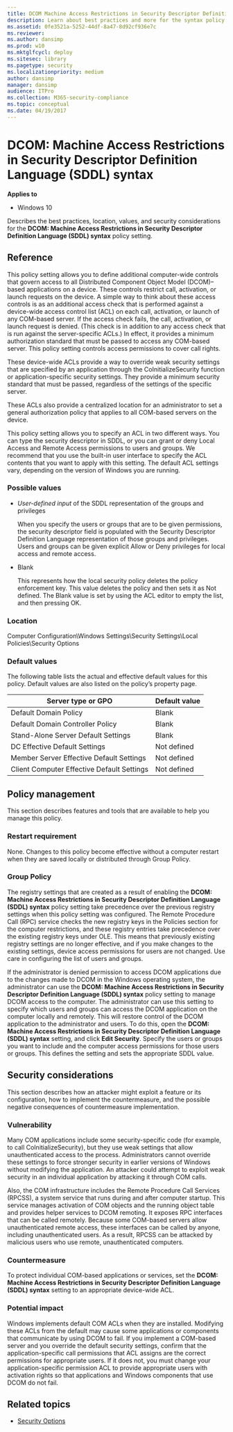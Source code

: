 ```yaml
---
title: DCOM Machine Access Restrictions in Security Descriptor Definition Language (SDDL) syntax (Windows 10)
description: Learn about best practices and more for the syntax policy setting, DCOM Machine Access Restrictions in Security Descriptor Definition Language (SDDL).
ms.assetid: 0fe3521a-5252-44df-8a47-8d92cf936e7c
ms.reviewer:
ms.author: dansimp
ms.prod: w10
ms.mktglfcycl: deploy
ms.sitesec: library
ms.pagetype: security
ms.localizationpriority: medium
author: dansimp
manager: dansimp
audience: ITPro
ms.collection: M365-security-compliance
ms.topic: conceptual
ms.date: 04/19/2017
---
```


# DCOM: Machine Access Restrictions in Security Descriptor Definition Language (SDDL) syntax

**Applies to**
-   Windows 10

Describes the best practices, location, values, and security considerations for the **DCOM: Machine Access Restrictions in Security Descriptor Definition Language (SDDL) syntax** policy setting.

## Reference

This policy setting allows you to define additional computer-wide controls that govern access to all Distributed Component Object Model (DCOM)–based applications on a device. These controls restrict call, activation, or launch requests on the device. A simple way to think about these access controls is as an additional access check that is performed against a device-wide access control list (ACL) on each call, activation, or launch of any COM-based server. If the access check fails, the call, activation, or launch request is denied. (This check is in addition to any access check that is run against the server-specific ACLs.) In effect, it provides a minimum authorization standard that must be passed to access any COM-based server. This policy setting controls access permissions to cover call rights.

These device-wide ACLs provide a way to override weak security settings that are specified by an application through the CoInitializeSecurity function or application-specific security settings. They provide a minimum security standard that must be passed, regardless of the settings of the specific server.

These ACLs also provide a centralized location for an administrator to set a general authorization policy that applies to all COM-based servers on the device.

This policy setting allows you to specify an ACL in two different ways. You can type the security descriptor in SDDL, or you can grant or deny Local Access and Remote Access permissions to users and groups. We recommend that you use the built-in user interface to specify the ACL contents that you want to apply with this setting. The default ACL settings vary, depending on the version of Windows you are running.

### Possible values

-   *User-defined input* of the SDDL representation of the groups and privileges

    When you specify the users or groups that are to be given permissions, the security descriptor field is populated with the Security Descriptor Definition Language representation of those groups and privileges. Users and groups can be given explicit Allow or Deny privileges for local access and remote access.

-   Blank

    This represents how the local security policy deletes the policy enforcement key. This value deletes the policy and then sets it as Not defined. The Blank value is set by using the ACL editor to empty the list, and then pressing OK.

### Location

Computer Configuration\\Windows Settings\\Security Settings\\Local Policies\\Security Options

### Default values

The following table lists the actual and effective default values for this policy. Default values are also listed on the policy’s property page.

| Server type or GPO | Default value
| - | - |
| Default Domain Policy | Blank |
| Default Domain Controller Policy | Blank |
| Stand-Alone Server Default Settings | Blank |
| DC Effective Default Settings | Not defined |
| Member Server Effective Default Settings | Not defined |
| Client Computer Effective Default Settings | Not defined |

## Policy management

This section describes features and tools that are available to help you manage this policy.
### Restart requirement

None. Changes to this policy become effective without a computer restart when they are saved locally or distributed through Group Policy.

### Group Policy

The registry settings that are created as a result of enabling the **DCOM: Machine Access Restrictions in Security Descriptor Definition Language (SDDL) syntax** policy setting take precedence over the previous registry settings when this policy setting was configured. The Remote Procedure Call (RPC) service checks the new registry keys in the Policies section for the computer restrictions, and these registry entries take precedence over the existing registry keys under OLE. This means that previously existing registry settings are no longer effective, and if you make changes to the existing settings, device access permissions for users are not changed. Use care in configuring the list of users and groups.

If the administrator is denied permission to access DCOM applications due to the changes made to DCOM in the Windows operating system, the administrator can use the **DCOM: Machine Access Restrictions in Security Descriptor Definition Language (SDDL) syntax** policy setting to manage DCOM access to the computer. The administrator can use this setting to specify which users and groups can access the DCOM application on the computer locally and remotely. This will restore control of the DCOM application to the administrator and users. To do this, open the **DCOM: Machine Access Restrictions in Security Descriptor Definition Language (SDDL) syntax** setting, and click
**Edit Security**. Specify the users or groups you want to include and the computer access permissions for those users or groups. This defines the setting and sets the appropriate SDDL value.

## Security considerations

This section describes how an attacker might exploit a feature or its configuration, how to implement the countermeasure, and the possible negative consequences of countermeasure implementation.

### Vulnerability

Many COM applications include some security-specific code (for example, to call CoInitializeSecurity), but they use weak settings that allow unauthenticated access to the process. Administrators cannot override these settings to force stronger security in earlier versions of Windows without modifying the application. An attacker could attempt to exploit weak security in an individual application by attacking it through COM calls.

Also, the COM infrastructure includes the Remote Procedure Call Services (RPCSS), a system service that runs during and after computer startup. This service manages activation of COM objects and the running object table and provides helper services to DCOM remoting. It exposes RPC interfaces that can be called remotely. Because some COM-based servers allow unauthenticated remote access, these interfaces can be called by anyone, including unauthenticated users. As a result, RPCSS can be attacked by malicious users who use remote, unauthenticated computers.

### Countermeasure

To protect individual COM-based applications or services, set the **DCOM: Machine Access Restrictions in Security Descriptor Definition Language (SDDL) syntax** setting to an appropriate device-wide ACL.

### Potential impact

Windows implements default COM ACLs when they are installed. Modifying these ACLs from the default may cause some applications or components that communicate by using DCOM to fail. If you implement a COM-based server and you override the default security settings, confirm that the application-specific call permissions that ACL assigns are the correct permissions for appropriate users. If it does not, you must change your application-specific permission ACL to provide appropriate users with activation rights so that applications and Windows components that use DCOM do not fail.

## Related topics

- [Security Options](security-options.md)


